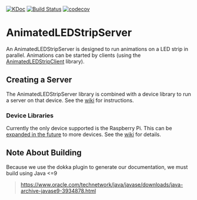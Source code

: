 [![KDoc](https://img.shields.io/badge/KDoc-read-green.svg)](https://animatedledstrip.github.io/AnimatedLEDStripServer/animatedledstrip-server/index.html)
[![Build Status](https://travis-ci.com/AnimatedLEDStrip/AnimatedLEDStripServer.svg?branch=master)](https://travis-ci.com/AnimatedLEDStrip/AnimatedLEDStripServer)
[![codecov](https://codecov.io/gh/AnimatedLEDStrip/AnimatedLEDStripServer/branch/master/graph/badge.svg)](https://codecov.io/gh/AnimatedLEDStrip/AnimatedLEDStripServer)

# AnimatedLEDStripServer
An AnimatedLEDStripServer is designed to run animations on a LED strip in parallel.
Animations can be started by clients (using the [AnimatedLEDStripClient](https://github.com/AnimatedLEDStrip/AnimatedLEDStripClient) library).

## Creating a Server
The AnimatedLEDStripServer library is combined with a device library to run a server on that device.
See the [wiki](https://github.com/AnimatedLEDStrip/AnimatedLEDStripServer/wiki/Creating-a-Server)
for instructions.

### Device Libraries
Currently the only device supported is the Raspberry Pi. This can be [expanded in the future](https://github.com/AnimatedLEDStrip/AnimatedLEDStripServer/wiki/Device-Libraries) to more devices.
See the [wiki](https://github.com/AnimatedLEDStrip/AnimatedLEDStripServer/wiki/Device-Libraries)
for details.

## Note About Building
Because we use the dokka plugin to generate our documentation, we must build using Java <=9
> https://www.oracle.com/technetwork/java/javase/downloads/java-archive-javase9-3934878.html
